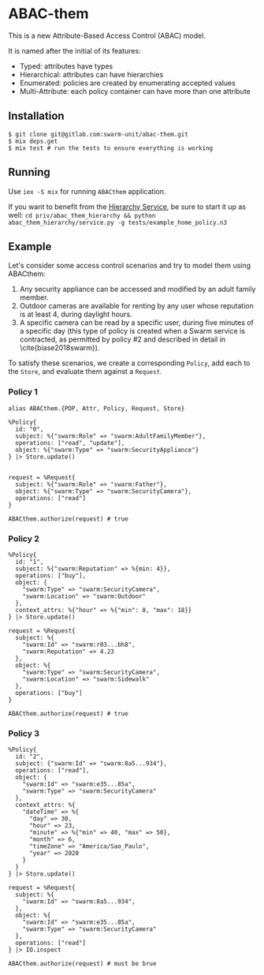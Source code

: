 # ABAC-them

This is a new Attribute-Based Access Control (ABAC) model.

It is named after the initial of its features:

- Typed: attributes have types
- Hierarchical: attributes can have hierarchies
- Enumerated: policies are created by enumerating accepted values
- Multi-Attribute: each policy container can have more than one attribute

## Installation

```
$ git clone git@gitlab.com:swarm-unit/abac-them.git
$ mix deps.get
$ mix test # run the tests to ensure everything is working
```

## Running

Use `iex -S mix` for running `ABACthem` application.

If you want to benefit from the [Hierarchy Service](), be sure to start it up as well: `cd priv/abac_them_hierarchy && python abac_them_hierarchy/service.py -g tests/example_home_policy.n3`

## Example

Let's consider some access control scenarios and try to model them using ABACthem:

1. Any security appliance can be accessed and modified by an adult family member.
2. Outdoor cameras are available for renting by any user whose reputation is at least 4, during daylight hours.
3. A specific camera can be read by a specific user, during five minutes of a specific day (this type of policy is created when a Swarm service is contracted, as permitted by policy \#2 and described in detail in \cite{biase2018swarm}).

To satisfy these scenarios, we create a corresponding `Policy`, add each to the `Store`, and evaluate them against a `Request`.

### Policy 1

```
alias ABACthem.{PDP, Attr, Policy, Request, Store}

%Policy{
  id: "0",
  subject: %{"swarm:Role" => "swarm:AdultFamilyMember"},
  operations: ["read", "update"],
  object: %{"swarm:Type" => "swarm:SecurityAppliance"}
} |> Store.update()


request = %Request{
  subject: %{"swarm:Role" => "swarm:Father"},
  object: %{"swarm:Type" => "swarm:SecurityCamera"},
  operations: ["read"]
}

ABACthem.authorize(request) # true
```

### Policy 2
```
%Policy{
  id: "1",
  subject: %{"swarm:Reputation" => %{min: 4}},
  operations: ["buy"],
  object: {
    "swarm:Type" => "swarm:SecurityCamera",
    "swarm:Location" => "swarm:Outdoor"
  },
  context_attrs: %{"hour" => %{"min": 8, "max": 18}}
} |> Store.update()

request = %Request{
  subject: %{
    "swarm:Id" => "swarm:r03...bh8",
    "swarm:Reputation" => 4.23
  },
  object: %{
    "swarm:Type" => "swarm:SecurityCamera",
    "swarm:Location" => "swarm:Sidewalk"
  },
  operations: ["buy"]
}

ABACthem.authorize(request) # true
```

### Policy 3
```
%Policy{
  id: "2",
  subject: {"swarm:Id" => "swarm:8a5...934"},
  operations: ["read"],
  object: {
    "swarm:Id" => "swarm:e35...85a",
    "swarm:Type" => "swarm:SecurityCamera"
  },
  context_attrs: %{
    "dateTime" => %{                                          
      "day" => 30,
      "hour" => 23,
      "minute" => %{"min" => 40, "max" => 50},
      "month" => 6,
      "timeZone" => "America/Sao_Paulo",
      "year" => 2020
    }
  }
} |> Store.update()

request = %Request{
  subject: %{
    "swarm:Id" => "swarm:8a5...934",
  },
  object: %{
    "swarm:Id" => "swarm:e35...85a",
    "swarm:Type" => "swarm:SecurityCamera"
  },
  operations: ["read"]
} |> IO.inspect

ABACthem.authorize(request) # must be brue
```
